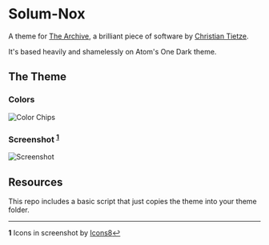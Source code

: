 # Solum-Nox
A theme for [The Archive](https://zettelkasten.de/the-archive/), a brilliant piece of software by [Christian Tietze](http://christiantietze.de).

It's based heavily and shamelessly on Atom's One Dark theme.

## The Theme

### Colors
![Color Chips](https://github.com/marshallvaughn/Solum-Nox-Theme/raw/master/resources/Solum-Nox-Colors.png)

### Screenshot <sup id="a1">[1](#f1)</sup>
![Screenshot](https://github.com/marshallvaughn/Solum-Nox-Theme/raw/master/resources/Solum-Nox-Screenshot.png)

## Resources
This repo includes a basic script that just copies the theme into your theme folder.

---
<b id="f1">1</b> Icons in screenshot by [Icons8](https://icons8.com)</sub>[↩](#a1)